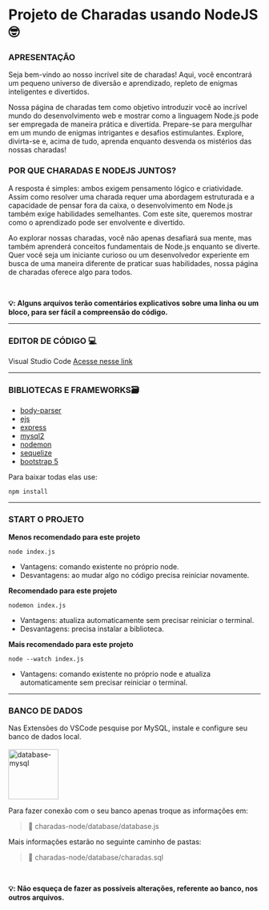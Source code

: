 # Projeto de Charadas usando NodeJS 🤓
<h3>
  APRESENTAÇÃO
</h3>
<p>
  Seja bem-vindo ao nosso incrível site de charadas! Aqui, você encontrará um pequeno universo de diversão e aprendizado, repleto de enigmas inteligentes e divertidos.
  
  Nossa página de charadas tem como objetivo introduzir você ao incrível mundo do desenvolvimento web e mostrar como a linguagem Node.js pode ser empregada de maneira prática e divertida.
  Prepare-se para mergulhar em um mundo de enigmas intrigantes e desafios estimulantes. Explore, divirta-se e, acima de tudo, aprenda enquanto desvenda os mistérios das nossas charadas!
</p>

<h3>
  POR QUE CHARADAS E NODEJS JUNTOS?
</h3>
<p>
  A resposta é simples: ambos exigem pensamento lógico e criatividade. Assim como resolver uma charada requer uma abordagem estruturada e a 
  capacidade de pensar fora da caixa, o desenvolvimento em Node.js também exige habilidades semelhantes. Com este site, queremos mostrar como o aprendizado pode ser envolvente e divertido.
  
  Ao explorar nossas charadas, você não apenas desafiará sua mente, mas também aprenderá conceitos fundamentais de Node.js enquanto se diverte. Quer você seja um iniciante curioso ou um 
  desenvolvedor experiente em busca de uma maneira diferente de praticar suas habilidades, nossa página de charadas oferece algo para todos.
  
  <br>
  
 **💡: Alguns arquivos terão comentários explicativos sobre uma linha ou um bloco, para ser fácil a compreensão do código.**

</p>

<hr>

<h3>
  EDITOR DE CÓDIGO 💻
</h3>

<p>
  Visual Studio Code
  <a href="https://code.visualstudio.com/">
    Acesse nesse link
  </a>
</p>

<hr>
  
<h3>
  BIBLIOTECAS E FRAMEWORKS🗃️
</h3>

<ul>
  <li>
    <a href="https://www.npmjs.com/package/body-parser">
       body-parser
    </a>
  </li>
  
  <li>
    <a href="https://ejs.co/">
       ejs
    </a>
  </li>
  
  <li>
    <a href="https://expressjs.com/">
       express
    </a>
  </li>
  
  <li>
    <a href="https://www.npmjs.com/package/mysql2">
       mysql2
    </a>
  </li>
  
  <li>
    <a href="https://www.npmjs.com/package/nodemon">
       nodemon
    </a>
  </li>
  
  <li>
    <a href="https://sequelize.org/">
       sequelize
    </a>
  </li>

  <li>
    <a href="https://getbootstrap.com/">
       bootstrap 5
    </a>
  </li>
</ul>

<p>
  Para baixar todas elas use:

  ```
  npm install
  ```

</p>

<hr>

<h3>
  START O PROJETO
</h3>

<p>
  
  **Menos recomendado para este projeto**
  
  ```
  node index.js
  ```

  <ul>
    <li>Vantagens: comando existente no próprio node.</li>
    <li>Desvantagens: ao mudar algo no código precisa reiniciar novamente.</li>
  </ul>

  **Recomendado para este projeto**

  ```
  nodemon index.js
  ```

  <ul>
    <li>Vantagens: atualiza automaticamente sem precisar reiniciar o terminal.</li>
    <li>Desvantagens: precisa instalar a biblioteca.</li>    
  </ul>

  **Mais recomendado para este projeto**

  ```
  node --watch index.js
  ```

  <ul>
    <li>Vantagens: comando existente no próprio node e atualiza automaticamente sem precisar reiniciar o terminal.</li>
  </ul>
  
</p>

<hr>

<h3>
  BANCO DE DADOS
</h3>

<p>
  Nas Extensões do VSCode pesquise por MySQL, instale e configure seu banco de dados local.
  <br>
  <br>
  <a href="https://github.com/anacecilia-hb/charadas-node">
    <img height="100em" src="ext_database/db_usado.png" alt="database-mysql">
  </a>

  Para fazer conexão com o seu banco apenas troque as informações em:
  
  > 📁 charadas-node/database/database.js
  
  Mais informações estarão no seguinte caminho de pastas:
  
  > 📁 charadas-node/database/charadas.sql

  <br>
  
  **💡: Não esqueça de fazer as possíveis alterações, referente ao banco, nos outros arquivos.**
  
</p>
